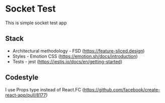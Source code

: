 # Socket Test
This is simple socket test app 

## Stack
- Architectural methodology - FSD (https://feature-sliced.design)
- Styles - Emotion CSS (https://emotion.sh/docs/introduction)
- Tests - jest (https://jestjs.io/docs/en/getting-started)

## Codestyle
I use Props type instead of React.FC (https://github.com/facebook/create-react-app/pull/8177)
